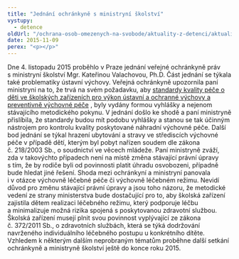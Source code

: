 ```yaml
---
title: "Jednání ochránkyně s ministryní školství"
vystupy:
  - detence
oldUrl: "/ochrana-osob-omezenych-na-svobode/aktuality-z-detenci/aktuality-z-detenci-2015/jednani-ochrankyne-s-ministryni-skolstvi/"
date: 2015-11-09
perex: "<p></p>"
---
```


<!-- imported from the old website -->

<p>Dne 4. listopadu 2015 proběhlo v Praze jednání veřejné ochránkyně práv s ministryní školství Mgr. Kateřinou Valachovou, Ph.D. Část jednání se týkala také problematiky ústavní výchovy. Veřejná ochránkyně upozornila paní ministryni na to, že trvá na svém požadavku, aby <a title="Otevření do nového okna" href="http://www.msmt.cz/file/35026" target="_blank">standardy kvality péče o děti ve školských zařízeních pro výkon ústavní a ochranné výchovy a preventivně výchovné péče</a> , byly vydány formou vyhlášky a nejenom stávajícího metodického pokynu. V jednání došlo ke shodě a paní ministryně přislíbila, že standardy budou mít podobu vyhlášky a stanou se tak účinným nástrojem pro kontrolu kvality poskytované náhradní výchovné péče. Další bod jednání se týkal hrazení ubytování a stravy ve střediscích výchovné péče v případě dětí, kterým byl pobyt nařízen soudem dle zákona č. 218/2003 Sb., o soudnictví ve věcech mládeže. Paní ministryně zváží, zda v takovýchto případech není na místě změna stávající právní úpravy s tím, že by rodiče byli od povinnosti platit úhradu osvobozeni, případně bude hledat jiné řešení. Shoda mezi ochránkyní a ministryní panovala i v otázce výchovně léčebné péče či výchovně léčebném režimu. Nevidí důvod pro změnu stávající právní úpravy a jsou toho názoru, že metodické vedení ze strany ministerstva bude dostačující pro to, aby školská zařízení zajistila dětem realizaci léčebného režimu, který podporuje léčbu a minimalizuje možná rizika spojená s poskytovanou zdravotní službou. Školská zařízení musejí plnit svou povinnost vyplývající ze zákona č. 372/2011 Sb., o zdravotních službách, která se týká dodržování navrženého individuálního léčebného postupu u konkrétního dítěte. Vzhledem k některým dalším neprobraným tématům proběhne další setkání ochránkyně a ministryně školství ještě do konce roku 2015. </p>
